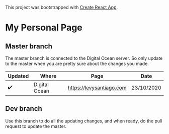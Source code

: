 This project was bootstrapped with [Create React App](https://github.com/facebook/create-react-app).

# My Personal Page

## Master branch

The master branch is connected to the Digital Ocean server. So only update to the master when you are pretty sure about the changes you made.

| Updated            | Where         | Page                     | Date       |
| ------------------ | ------------- | ------------------------ | ---------- |
| :heavy_check_mark: | Digital Ocean | https://levysantiago.com | 23/10/2020 |

## Dev branch

Use this branch to do all the updating changes, and when ready, do the pull request to update the master.
